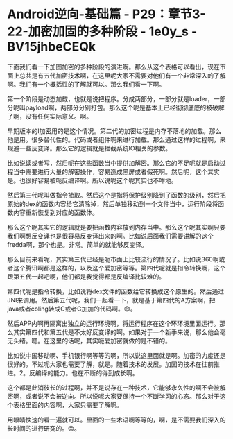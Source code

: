 # Android逆向-基础篇 - P29：章节3-22-加密加固的多种阶段 - 1e0y_s - BV15jhbeCEQk

下面我们看一下加固加密的多种阶段的演进啊。那么从这个表格可以看出，现在市面上总共是有五代加密技术啊，在这里呢大家不需要对他们有一个非常深入的了解啊。我们有一个概括性的了解就可以。那么我们看一下啊。

第一个阶段是动态加载，也就是说把程序。分成两部分，一部分就是loader，一部分呢叫payload啊，两部分分别打包。那么这个呢是基本上已经彻彻底底的被破解了啊，没有任何实际意义。啊。

早期版本的I加密用的是这个情况。第二代的加密过程是内存不落地的加载。那么他是用。很多替代性的。代码或者组件啊来进行加载。那么通过这样的过程啊，来规避一些反变译。那么它的逻辑就是拦截系统IO相关的参数。

比如说读或者写，然后呢在这些函数当中提供加解密。那么它的不足呢就是启动过程当中需要进行大量的解密操作，容易造成黑屏或者假死啊。然后呢，这个其实是。也很好容易被呃反编译啊。所以说呢这个呢其实也不咋地。

然后第三代呢叫做指令抽取。然后这个是指将保护级别降到了函数的级别，然后把原始的dex的函数内容给它清除掉，然后单独移动到一个文件当中，运行阶段将函数内容重新恢复到对应的函数体。

那么这个呢其实它的逻辑就是要把函数内容放到内存当中。那么这个呢其实啊只要我们啊想反变译也是很容易反变译出来的啊。比如说后面我们需要讲解的这个fredda啊，那个也是。非常。简单的就能够反变译。

那么目前来看呢，其实第三代已经是呃市面上比较流行的情况了。比如说360啊或者这个腾讯啊都是这样的，以及这个爱加密等等。第四代呢就是指令转换啊，这个跟第五代一起吧啊，他们都是我觉得都是反编译比较难的。

第四代呢是指令转换，比如说将dex文件的函数给它转换成这个原生的。然后通过JNI来调用。然后第五代呢，我们一起看一下，就是基于第四代的A方案啊，把java或者coling转成C或者C加加的代码啊。😊。

然后APP内啊再隔离出独立的运行环境啊，将运行程序在这个环环境里面运行。那么其实第四代和第五代是不太好反变译的啊。如果对于一个新手来说，那么他会毫无头绪。嗯。在这里的话呢，其实呃爱加密就做的是不错的。

比如说中国移动啊、手机银行啊等等的啊，所以说这里面就是啊。加密的力度还是很好的。不过呢大家也需要了解，就是。随着技术的发展。加固的技术在往前推进。2。反编译的能力。也在不断的得到成长啊。

这个都是此消彼长的过程啊，并不是说存在一种技术，它能够永久性的啊不会被解密啊，或者说不会被逆向。所以说呢大家要保持一个不断学习的心态。那么对于这个表格里面的内容啊，大家只需要了解啊。

用眼睛快速的看一遍就可以。里面的一些术语啊等等的，啊，是不需要我们深入的长时间的进行研究的。😊。